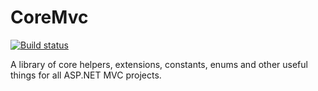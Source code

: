 CoreMvc
==========

[![Build status](https://ci.appveyor.com/api/projects/status/1ekluk5ufovamyxc/branch/master)](https://ci.appveyor.com/project/benmccallum/coremvc/branch/master)

A library of core helpers, extensions, constants, enums and other useful things for all ASP.NET MVC projects.
